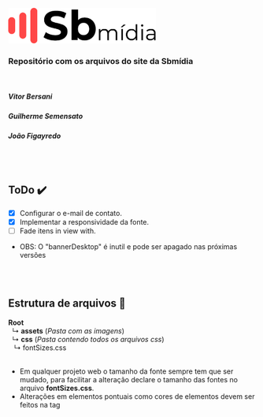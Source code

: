 
<p align="start">
  <img src="assets/logo.png" width="300" title="logo">
</p>

### Repositório com os arquivos do site da Sbmídia
<br/>

##### Vitor Bersani
##### Guilherme Semensato
##### João Figayredo

<br/><br/>

## ToDo :heavy_check_mark:
- [x] Configurar o e-mail de contato. 
- [x] Implementar a responsividade da fonte.
- [ ] Fade itens in view with.

- OBS: O "bannerDesktop" é inutil e pode ser apagado nas próximas versões

<br/><br/>

## Estrutura de arquivos :floppy_disk:
**Root** <br/>
&nbsp; ↳ **assets** (*Pasta com as imagens*) <br/>
&nbsp; ↳ **css** (*Pasta contendo todos os arquivos css*)<br/>
&nbsp;&nbsp; ↳ fontSizes.css <br/><br/>

- Em qualquer projeto web o tamanho da fonte sempre tem que ser mudado, para facilitar a alteração declare o tamanho das fontes no arquivo **fontSizes.css**.
- Alterações em elementos pontuais como cores de elementos devem ser feitos na tag <style/> dentro do próprio html da secção
